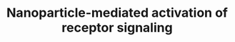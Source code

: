 ---
annotations:
- type: Pathway Ontology
  value: signaling pathway
authors:
- Mkutmon
- Elisa
- Egonw
- MaintBot
description: Nanoparticle-mediated activation of receptor signaling. Several NP formulations
  were shown to interact with cellular receptors such as the EGFR and integrins, inducing
  cellular phenotypes such as proliferation, apoptosis, differentiation, and migration.
  In lung epithelial cells, NPs interact with both EGFR and integrins, leading to
  cell proliferation via activation of PI3K and AKT. NPs were shown to activate the
  EGFR, leading in parallel to apoptosis and proliferation, and oncogenic Ras mutations
  might influence these effects. Interestingly, while integrin-mediated activation
  of ERK was instrumental for proliferation, apoptosis was mediated via activation
  of JNK. In addition, NPs (PM2.5) are able to bind the EGFR to activate the MAPK
  signaling cascade. Activation of ERK leads to the expression and secretion of the
  epidermal growth factor amphiregulin, thus forming an autocrine loop, which might
  be instrumental for sustained inflammatory responses. Nanoparticles are depicted
  as red circles.
last-edited: 2019-09-17
organisms:
- Bos taurus
redirect_from:
- /index.php/Pathway:WP3181
- /instance/WP3181
schema-jsonld:
- '@context': https://schema.org/
  '@id': https://wikipathways.github.io/pathways/WP3181.html
  '@type': Dataset
  creator:
    '@type': Organization
    name: WikiPathways
  description: Nanoparticle-mediated activation of receptor signaling. Several NP
    formulations were shown to interact with cellular receptors such as the EGFR and
    integrins, inducing cellular phenotypes such as proliferation, apoptosis, differentiation,
    and migration. In lung epithelial cells, NPs interact with both EGFR and integrins,
    leading to cell proliferation via activation of PI3K and AKT. NPs were shown to
    activate the EGFR, leading in parallel to apoptosis and proliferation, and oncogenic
    Ras mutations might influence these effects. Interestingly, while integrin-mediated
    activation of ERK was instrumental for proliferation, apoptosis was mediated via
    activation of JNK. In addition, NPs (PM2.5) are able to bind the EGFR to activate
    the MAPK signaling cascade. Activation of ERK leads to the expression and secretion
    of the epidermal growth factor amphiregulin, thus forming an autocrine loop, which
    might be instrumental for sustained inflammatory responses. Nanoparticles are
    depicted as red circles.
  keywords:
  - PXN
  - AREG
  - ITGA1
  - FN1
  - HRAS
  - MAP2K2
  - MAPK10
  - ROS
  - PIK3CD
  - MAPK11
  - SRC
  - EGFR
  - Proliferation
  - MAPK12
  - MAPK13
  - AKT3
  - ITGB1
  - MAPK9
  - SOS1
  - GRB2
  - Inflammation
  - COL1A1
  - MAPK1
  - Angiogenesis
  - NRAS
  - PTK2
  - Apoptosis
  - TLN1
  - MAP2K1
  - MAPK8
  - Differentiation
  - KRAS
  - RAF1
  - MAPK14
  - Migration
  license: CC0
  name: Nanoparticle-mediated activation of receptor signaling
seo: CreativeWork
title: Nanoparticle-mediated activation of receptor signaling
wpid: WP3181
---
